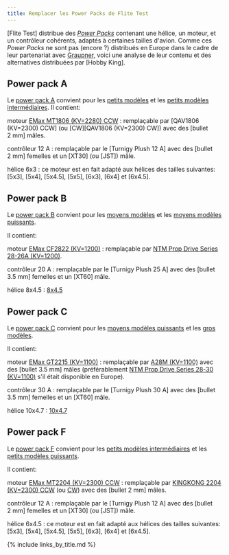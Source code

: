 ```yaml
---
title: Remplacer les Power Packs de Flite Test
---
```

[Flite Test] distribue des *[Power Packs](http://store.flitetest.com/complete-power-pack-kits/)* contenant une hélice, un moteur, et un contrôleur cohérents, adaptés à certaines tailles d'avion.
Comme ces *Power Packs* ne sont pas (encore ?) distribués en Europe dans le cadre de leur partenariat avec [Graupner](https://www.graupner.com/Models/Flite-Test/), voici une analyse de leur contenu et des alternatives distribuées par [Hobby King].

Power pack A
------------

Le [power pack A](http://store.flitetest.com/power-pack-a-minis/) convient pour les [petits modèles](/les-avions-d-internet/#ft-petits) et les [petits modèles intermédiaires](/les-avions-d-internet/#ft-petits-intermediaires).
Il contient:

moteur [EMax MT1806 (KV=2280) CCW](http://store.flitetest.com/emax-motor-mt1806/)
: remplaçable par [QAV1806 (KV=2300) CCW] (ou [CW][QAV1806 (KV=2300) CW]) avec des [bullet 2&nbsp;mm] mâles.

contrôleur 12 A
: remplaçable par le [Turnigy Plush 12&nbsp;A] avec des [bullet 2&nbsp;mm] femelles et un [XT30] (ou [JST]) mâle.

hélice 6x3
: ce moteur est en fait adapté aux hélices des tailles suivantes: [5x3], [5x4], [5x4.5], [5x5], [6x3], [6x4] et [6x4.5].

Power pack B
------------

Le [power pack B](http://store.flitetest.com/power-pack-b-fixed-wing-small/) convient pour les [moyens modèles](/les-avions-d-internet/#ft-moyens) et les [moyens modèles puissants](/les-avions-d-internet/#ft-moyens-puissants).

Il contient:

moteur [EMax CF2822 (KV=1200)](http://store.flitetest.com/emax-cf2822-1200kv-motor-with-collet/)
: remplaçable par [NTM Prop Drive Series 28-26A (KV=1200)](https://hobbyking.com/en_us/ntm-prop-drive-series-28-26a-1200kv-286w-short-shaft-version.html).

contrôleur 20 A
: remplaçable par le [Turnigy Plush 25&nbsp;A] avec des [bullet 3.5&nbsp;mm] femelles et un [XT60] mâle.

hélice 8x4.5
: [8x4.5](https://hobbyking.com/en_us/propeller.html?diameter_x=8-8&pitch_y=4.5-4.5)

Power pack C
------------

Le [power pack C](http://store.flitetest.com/power-pack-c-fixed-wing-large/) convient pour les [moyens modèles puissants](/les-avions-d-internet/#ft-moyens-puissants) et les [gros modèles](/les-avions-d-internet/#ft-gros).

Il contient:

moteur [EMax GT2215 (KV=1100)](http://store.flitetest.com/emax-gt2215-1100kv-motor/)
: remplaçable par [A28M (KV=1100)](https://hobbyking.com/en_us/a28m-brushless-outrunner-1100kv.html) avec des [bullet 3.5&nbsp;mm] mâles (préférablement [NTM Prop Drive Series 28-30 (KV=1100)](https://hobbyking.com/en_us/ntm-prop-drive-series-28-30-1100kv-motor.html) s'il était disponible en Europe).

contrôleur 30 A
: remplaçable par le [Turnigy Plush 30&nbsp;A] avec des [bullet 3.5&nbsp;mm] femelles et un [XT60] mâle.

hélice 10x4.7
: [10x4.7](https://hobbyking.com/en_us/propeller.html?diameter_x=10-10&pitch_y=4.7-4.7)

Power pack F
------------

Le [power pack F](http://store.flitetest.com/power-pack-f/) convient pour les [petits modèles intermédiaires](/les-avions-d-internet/#ft-petits-intermediaires) et les [petits modèles puissants](/les-avions-d-internet/#ft-petits-puissants).

Il contient:

moteur [EMax MT2204 (KV=2300) CCW](http://store.flitetest.com/emax-motor-mt2204-kv2300/)
: remplaçable par [KINGKONG 2204 (KV=2300) CCW](https://hobbyking.com/en_us/kingkong-2204-2300kv-ccw.html) (ou [CW](https://hobbyking.com/en_us/kingkong-2204-2300kv.html)) avec des [bullet 2&nbsp;mm] mâles.

contrôleur 12 A
: remplaçable par le [Turnigy Plush 12&nbsp;A] avec des [bullet 2&nbsp;mm] femelles et un [XT30] (ou [JST]) mâle.

hélice 6x4.5
: ce moteur est en fait adapté aux hélices des tailles suivantes: [5x3], [5x4], [5x4.5], [5x5], [6x3], [6x4] et [6x4.5].

{% include links_by_title.md %}

